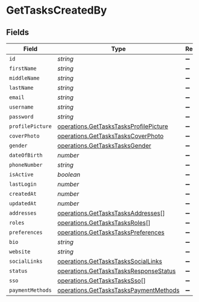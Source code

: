 # GetTasksCreatedBy


## Fields

| Field                                                                                            | Type                                                                                             | Required                                                                                         | Description                                                                                      |
| ------------------------------------------------------------------------------------------------ | ------------------------------------------------------------------------------------------------ | ------------------------------------------------------------------------------------------------ | ------------------------------------------------------------------------------------------------ |
| `id`                                                                                             | *string*                                                                                         | :heavy_minus_sign:                                                                               | N/A                                                                                              |
| `firstName`                                                                                      | *string*                                                                                         | :heavy_minus_sign:                                                                               | N/A                                                                                              |
| `middleName`                                                                                     | *string*                                                                                         | :heavy_minus_sign:                                                                               | N/A                                                                                              |
| `lastName`                                                                                       | *string*                                                                                         | :heavy_minus_sign:                                                                               | N/A                                                                                              |
| `email`                                                                                          | *string*                                                                                         | :heavy_minus_sign:                                                                               | N/A                                                                                              |
| `username`                                                                                       | *string*                                                                                         | :heavy_minus_sign:                                                                               | N/A                                                                                              |
| `password`                                                                                       | *string*                                                                                         | :heavy_minus_sign:                                                                               | N/A                                                                                              |
| `profilePicture`                                                                                 | [operations.GetTasksTasksProfilePicture](../../models/operations/gettaskstasksprofilepicture.md) | :heavy_minus_sign:                                                                               | N/A                                                                                              |
| `coverPhoto`                                                                                     | [operations.GetTasksTasksCoverPhoto](../../models/operations/gettaskstaskscoverphoto.md)         | :heavy_minus_sign:                                                                               | N/A                                                                                              |
| `gender`                                                                                         | [operations.GetTasksTasksGender](../../models/operations/gettaskstasksgender.md)                 | :heavy_minus_sign:                                                                               | N/A                                                                                              |
| `dateOfBirth`                                                                                    | *number*                                                                                         | :heavy_minus_sign:                                                                               | N/A                                                                                              |
| `phoneNumber`                                                                                    | *string*                                                                                         | :heavy_minus_sign:                                                                               | N/A                                                                                              |
| `isActive`                                                                                       | *boolean*                                                                                        | :heavy_minus_sign:                                                                               | N/A                                                                                              |
| `lastLogin`                                                                                      | *number*                                                                                         | :heavy_minus_sign:                                                                               | N/A                                                                                              |
| `createdAt`                                                                                      | *number*                                                                                         | :heavy_minus_sign:                                                                               | N/A                                                                                              |
| `updatedAt`                                                                                      | *number*                                                                                         | :heavy_minus_sign:                                                                               | N/A                                                                                              |
| `addresses`                                                                                      | [operations.GetTasksTasksAddresses](../../models/operations/gettaskstasksaddresses.md)[]         | :heavy_minus_sign:                                                                               | N/A                                                                                              |
| `roles`                                                                                          | [operations.GetTasksTasksRoles](../../models/operations/gettaskstasksroles.md)[]                 | :heavy_minus_sign:                                                                               | N/A                                                                                              |
| `preferences`                                                                                    | [operations.GetTasksTasksPreferences](../../models/operations/gettaskstaskspreferences.md)       | :heavy_minus_sign:                                                                               | N/A                                                                                              |
| `bio`                                                                                            | *string*                                                                                         | :heavy_minus_sign:                                                                               | N/A                                                                                              |
| `website`                                                                                        | *string*                                                                                         | :heavy_minus_sign:                                                                               | N/A                                                                                              |
| `socialLinks`                                                                                    | [operations.GetTasksTasksSocialLinks](../../models/operations/gettaskstaskssociallinks.md)       | :heavy_minus_sign:                                                                               | N/A                                                                                              |
| `status`                                                                                         | [operations.GetTasksTasksResponseStatus](../../models/operations/gettaskstasksresponsestatus.md) | :heavy_minus_sign:                                                                               | N/A                                                                                              |
| `sso`                                                                                            | [operations.GetTasksTasksSso](../../models/operations/gettaskstaskssso.md)[]                     | :heavy_minus_sign:                                                                               | N/A                                                                                              |
| `paymentMethods`                                                                                 | [operations.GetTasksTasksPaymentMethods](../../models/operations/gettaskstaskspaymentmethods.md) | :heavy_minus_sign:                                                                               | N/A                                                                                              |